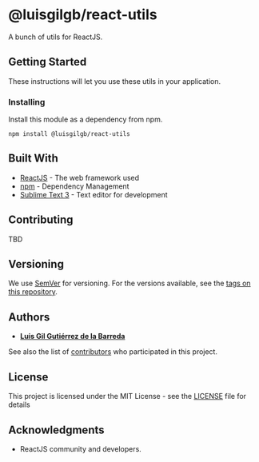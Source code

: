 # @luisgilgb/react-utils

A bunch of utils for ReactJS.

## Getting Started

These instructions will let you use these utils in your application.

### Installing

Install this module as a dependency from npm.

```
npm install @luisgilgb/react-utils
```

## Built With

* [ReactJS](http://reactjs.org/) - The web framework used
* [npm](https://www.npmjs.org/) - Dependency Management
* [Sublime Text 3](https://www.sublimetext.com/) - Text editor for development

## Contributing

TBD

## Versioning

We use [SemVer](http://semver.org/) for versioning. For the versions available, see the [tags on this repository](https://github.com/LuisGilGB/react-utils/tags).

## Authors

* **[Luis Gil Gutiérrez de la Barreda](https://github.com/LuisGilGB)**

See also the list of [contributors](https://github.com/LuisGilGB/react-utils/contributors) who participated in this project.

## License

This project is licensed under the MIT License - see the [LICENSE](LICENSE) file for details

## Acknowledgments

* ReactJS community and developers.
